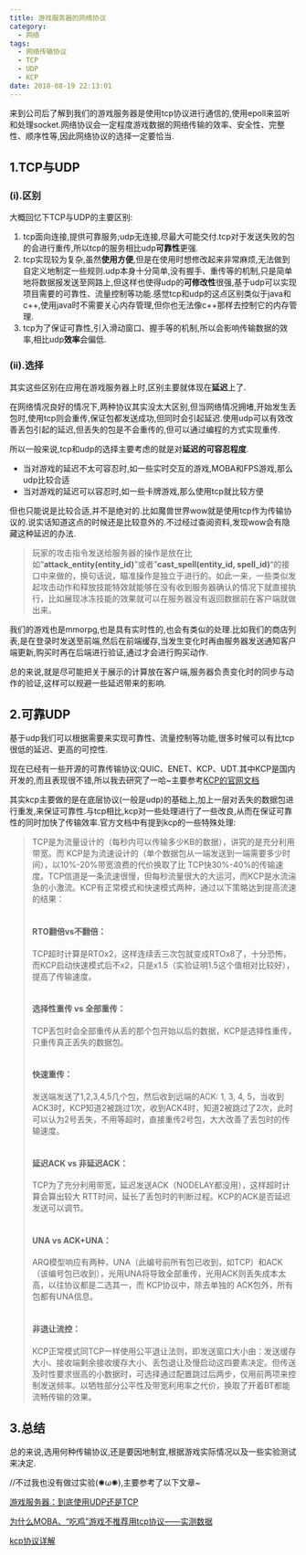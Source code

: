 ```yaml
---
title: 游戏服务器的网络协议
category:
  - 网络
tags:
  - 网络传输协议
  - TCP
  - UDP
  - KCP
date: 2018-08-19 22:13:01
---
```


来到公司后了解到我们的游戏服务器是使用tcp协议进行通信的,使用epoll来监听和处理socket.网络协议会一定程度游戏数据的网络传输的效率、安全性、完整性、顺序性等,因此网络协议的选择一定要恰当.

<!--more-->

## 1.TCP与UDP

### (i).区别

大概回忆下TCP与UDP的主要区别:

1. tcp面向连接,提供可靠服务;udp无连接,尽最大可能交付.tcp对于发送失败的包的会进行重传,所以tcp的服务相比udp**可靠性**更强.
2. tcp实现较为复杂,虽然**使用方便**,但是在使用时想修改起来非常麻烦,无法做到自定义地制定一些规则.udp本身十分简单,没有握手、重传等的机制,只是简单地将数据报发送至网路上,但这样也使得udp的**可修改性**很强,基于udp可以实现项目需要的可靠性、流量控制等功能.感觉tcp和udp的这点区别类似于java和c\+\+,使用java时不需要关心内存管理,但你也无法像c\+\+那样去控制它的内存管理.
3. tcp为了保证可靠性,引入滑动窗口、握手等的机制,所以会影响传输数据的效率,相比udp**效率**会偏低.

### (ii).选择

其实这些区别在应用在游戏服务器上时,区别主要就体现在**延迟**上了.

在网络情况良好的情况下,两种协议其实没太大区别,但当网络情况拥堵,开始发生丢包时,使用tcp则会重传,保证包都发送成功,但同时会引起延迟.使用udp可以有效改善丢包引起的延迟,但丢失的包是不会重传的,但可以通过编程的方式实现重传.

所以一般来说,tcp和udp的选择主要考虑的就是对**延迟的可容忍程度**.

* 当对游戏的延迟不太可容忍时,如一些实时交互的游戏,MOBA和FPS游戏,那么udp比较合适
* 当对游戏的延迟可以容忍时,如一些卡牌游戏,那么使用tcp就比较方便

但也只能说是比较合适,并不是绝对的.比如魔兽世界wow就是使用tcp作为传输协议的.说实话知道这点的时候还是比较意外的.不过经过查阅资料,发现wow会有隐藏这种延迟的办法.

> 玩家的攻击指令发送给服务器的操作是放在比如“**attack_entity(entity_id)**”或者”**cast_spell(entity_id, spell_id)**“的接口中来做的，换句话说，瞄准操作是独立于进行的。如此一来，一些类似发起攻击动作和释放技能特效就能够在没有收到服务器确认的情况下就直接执行，比如展现冰冻技能的效果就可以在服务器没有返回数据前在客户端就做出来。

我们的游戏也是mmorpg,也是具有实时性的,也会有类似的处理.比如我们的商店列表,是在登录时发送至前端,然后在前端缓存,当发生变化时再由服务器发送通知客户端更新,购买时再在后端进行验证,通过才会进行购买动作.

总的来说,就是尽可能把关于展示的计算放在客户端,服务器负责变化时的同步与动作的验证,这样可以规避一些延迟带来的影响.

## 2.可靠UDP

基于udp我们可以根据需要来实现可靠性、流量控制等功能,很多时候可以有比tcp很低的延迟、更高的可控性.

现在已经有一些开源的可靠传输协议:QUIC、ENET、KCP、UDT.其中KCP是国内开发的,而且表现很不错,所以我去研究了一哈~主要参考[KCP的官网文档](https://github.com/skywind3000/kcp)

其实kcp主要做的是在底层协议(一般是udp)的基础上,加上一层对丢失的数据包进行重发,来保证可靠性.与tcp相比,kcp对一些处理进行了一些改良,从而在保证可靠性的同时加快了传输效率.官方文档中有提到kcp的一些特殊处理:

>TCP是为流量设计的（每秒内可以传输多少KB的数据），讲究的是充分利用带宽。而 KCP是为流速设计的（单个数据包从一端发送到一端需要多少时间），以10%-20%带宽浪费的代价换取了比 TCP快30%-40%的传输速度。TCP信道是一条流速很慢，但每秒流量很大的大运河，而KCP是水流湍急的小激流。KCP有正常模式和快速模式两种，通过以下策略达到提高流速的结果：<br></br>
>
>#### RTO翻倍vs不翻倍：
>
> TCP超时计算是RTOx2，这样连续丢三次包就变成RTOx8了，十分恐怖，而KCP启动快速模式后不x2，只是x1.5（实验证明1.5这个值相对比较好），提高了传输速度。<br></br>
>
>#### 选择性重传 vs 全部重传：
>
>TCP丢包时会全部重传从丢的那个包开始以后的数据，KCP是选择性重传，只重传真正丢失的数据包。<br></br>
>
>#### 快速重传：
>
>发送端发送了1,2,3,4,5几个包，然后收到远端的ACK: 1, 3, 4, 5，当收到ACK3时，KCP知道2被跳过1次，收到ACK4时，知道2被跳过了2次，此时可以认为2号丢失，不用等超时，直接重传2号包，大大改善了丢包时的传输速度。<br></br>
>
>#### 延迟ACK vs 非延迟ACK：
>
>TCP为了充分利用带宽，延迟发送ACK（NODELAY都没用），这样超时计算会算出较大 RTT时间，延长了丢包时的判断过程。KCP的ACK是否延迟发送可以调节。<br></br>
>
>#### UNA vs ACK+UNA：
>
>ARQ模型响应有两种，UNA（此编号前所有包已收到，如TCP）和ACK（该编号包已收到），光用UNA将导致全部重传，光用ACK则丢失成本太高，以往协议都是二选其一，而 KCP协议中，除去单独的 ACK包外，所有包都有UNA信息。<br></br>
>
>#### 非退让流控：
>
>KCP正常模式同TCP一样使用公平退让法则，即发送窗口大小由：发送缓存大小、接收端剩余接收缓存大小、丢包退让及慢启动这四要素决定。但传送及时性要求很高的小数据时，可选择通过配置跳过后两步，仅用前两项来控制发送频率。以牺牲部分公平性及带宽利用率之代价，换取了开着BT都能流畅传输的效果。

## 3.总结

总的来说,选用何种传输协议,还是要因地制宜,根据游戏实际情况以及一些实验测试来决定.

//不过我也没有做过实验(✺ω✺),主要参考了以下文章~

[游戏服务器：到底使用UDP还是TCP](http://blog.jobbole.com/64638/)

[为什么MOBA、“吃鸡”游戏不推荐用tcp协议——实测数据](http://gad.qq.com/article/detail/37876)

[kcp协议详解](https://www.cnblogs.com/yuanyifei1/p/6846310.html)

